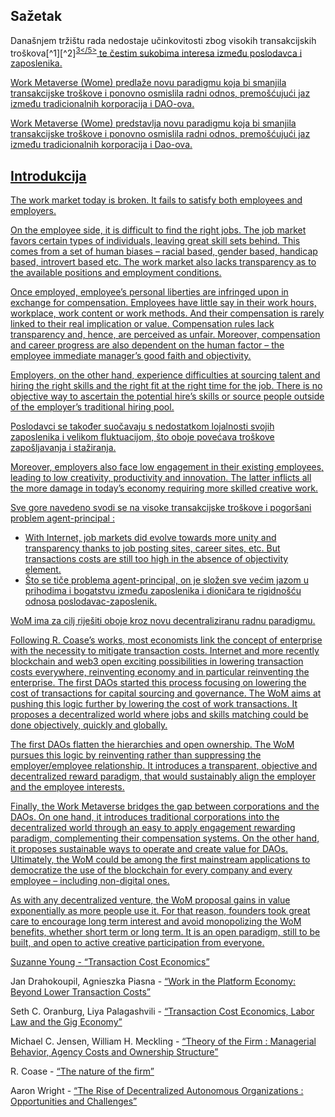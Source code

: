 

## Sažetak

Današnjem tržištu rada nedostaje učinkovitosti zbog visokih transakcijskih troškova\[^1\]\[^2\]<sup id="fnref:3"><a href="#fn:3" class="footnote-ref">3</5></sup> te čestim sukobima interesa između poslodavca i zaposlenika.</p> 

<p spaces-before="0">
  Work Metaverse (Wome) predlaže novu paradigmu koja bi smanjila transakcijske troškove i ponovno osmislila radni odnos, premošćujući jaz između tradicionalnih korporacija i DAO-ova.
</p>

<p spaces-before="0">
  Work Metaverse (Wome) predstavlja novu paradigmu koja bi smanjila transakcijske troškove i ponovno osmislila radni odnos, premošćujući jaz između tradicionalnih korporacija i Dao-ova.
</p>

<h2 spaces-before="0">
  Introdukcija
</h2>

<p spaces-before="0">
  The work market today is broken. It fails to satisfy both employees and employers.
</p>

<p spaces-before="0">
  On the employee side, it is difficult to find the right jobs. The job market favors certain types of individuals, leaving great skill sets behind. This comes from a set of human biases – racial based, gender based, handicap based, introvert based etc. The work market also lacks transparency as to the available positions and employment conditions.
</p>

<p spaces-before="0">
  Once employed, employee’s personal liberties are infringed upon in exchange for compensation. Employees have little say in their work hours, workplace, work content or work methods. And their compensation is rarely linked to their real implication or value. Compensation rules lack transparency and, hence, are perceived as unfair. Moreover, compensation and career progress are also dependent on the human factor – the employee immediate manager’s good faith and objectivity.
</p>

<p spaces-before="0">
  Employers, on the other hand, experience difficulties at sourcing talent and hiring the right skills and the right fit at the right time for the job. There is no objective way to ascertain the potential hire’s skills or source people outside of the employer’s traditional hiring pool.
</p>

<p spaces-before="0">
  Poslodavci se također suočavaju s nedostatkom lojalnosti svojih zaposlenika i velikom fluktuacijom, što oboje povećava troškove zapošljavanja i stažiranja.
</p>

<p spaces-before="0">
  Moreover, employers also face low engagement in their existing employees, leading to low creativity, productivity and innovation. The latter inflicts all the more damage in today’s economy requiring more skilled creative work.
</p>

<p spaces-before="0">
  Sve gore navedeno svodi se na visoke transakcijske troškove i pogoršani problem agent-principal<fnref target="4" /> :
</p>

<ul>
  <li>
    With Internet, job markets did evolve towards more unity and transparency thanks to job posting sites, career sites, etc. But transactions costs are still too high in the absence of objectivity element.
  </li>
  <li>
    Što se tiče problema agent-principal, on je složen sve većim jazom u prihodima i bogatstvu između zaposlenika i dioničara te rigidnošću odnosa poslodavac-zaposlenik.
  </li>
</ul>

<p spaces-before="0">
  WoM ima za cilj riješiti oboje kroz novu decentraliziranu radnu paradigmu.
</p>

<p spaces-before="0">
  Following R. Coase’s works<fnref target="5" />, most economists link the concept of enterprise with the necessity to mitigate transaction costs. Internet and more recently blockchain and web3 open exciting possibilities in lowering transaction costs everywhere, reinventing economy and in particular reinventing the enterprise. The first DAOs<fnref target="6" /> started this process focusing on lowering the cost of transactions for capital sourcing and governance. The WoM aims at pushing this logic further by lowering the cost of work transactions. It proposes a decentralized world where jobs and skills matching could be done objectively, quickly and globally.
</p>

<p spaces-before="0">
  The first DAOs flatten the hierarchies and open ownership. The WoM pursues this logic by reinventing rather than suppressing the employer/employee relationship. It introduces a transparent, objective and decentralized reward paradigm, that would sustainably align the employer and the employee interests.
</p>

<p spaces-before="0">
  Finally, the Work Metaverse bridges the gap between corporations and the DAOs. On one hand, it introduces traditional corporations into the decentralized world through an easy to apply engagement rewarding paradigm, complementing their compensation systems. On the other hand, it proposes sustainable ways to operate and create value for DAOs. Ultimately, the WoM could be among the first mainstream applications to democratize the use of the blockchain for every company and every employee – including non-digital ones.
</p>

<p spaces-before="0">
  As with any decentralized venture, the WoM proposal gains in value exponentially as more people use it. For that reason, founders took great care to encourage long term interest and avoid monopolizing the WoM benefits, whether short term or long term. It is an open paradigm, still to be built, and open to active creative participation from everyone.
</p>

<footnotes>
  <fn name="1" spaces-before="0">
    <p spaces-before="0">
      Suzanne Young - <a href="https://www.academia.edu/24703426/Transaction_Cost_Economics">“Transaction Cost Economics”</a>
    </p>
  </fn>
  
  <fn name="2" spaces-before="0">
    <p spaces-before="0">
      Jan Drahokoupil, Agnieszka Piasna - <a href="https://www.intereconomics.eu/contents/year/2017/number/6/article/work-in-the-platform-economy-beyond-lower-transaction-costs.html">“Work in the Platform Economy: Beyond Lower Transaction Costs”</a>
    </p>
  </fn>
  
  <fn name="3" spaces-before="0">
    <p spaces-before="0">
      Seth C. Oranburg, Liya Palagashvili - <a href="https://dsc.duq.edu/cgi/viewcontent.cgi?article=1115&context=law-faculty-scholarship">“Transaction Cost Economics, Labor Law and the Gig Economy”</a>
    </p>
  </fn>
  
  <fn name="4" spaces-before="0">
    <p spaces-before="0">
      Michael C. Jensen, William H. Meckling - <a href="https://www.sfu.ca/~wainwrig/Econ400/jensen-meckling.pdf">“Theory of the Firm : Managerial Behavior, Agency Costs and Ownership Structure”</a>
    </p>
  </fn>
  
  <fn name="5" spaces-before="0">
    <p spaces-before="0">
      R. Coase - <a href="http://econdse.org/wp-content/uploads/2014/09/firm-coase.pdf">“The nature of the firm”</a>
    </p>
  </fn>
  
  <fn name="6" spaces-before="0">
    <p spaces-before="0">
      Aaron Wright - <a href="https://stanford-jblp.pubpub.org/pub/rise-of-daos/release/1">“The Rise of Decentralized Autonomous Organizations : Opportunities and Challenges”</a>
    </p>
  </fn>
</footnotes>

